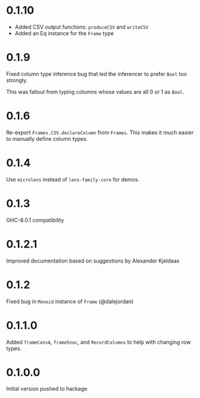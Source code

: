# 0.1.10

- Added CSV output functions: `produceCSV` and `writeCSV`
- Added an Eq instance for the `Frame` type


# 0.1.9

Fixed column type inference bug that led the inferencer to prefer `Bool` too strongly.

This was fallout from typing columns whose values are all 0 or 1 as `Bool`.

# 0.1.6

Re-export `Frames.CSV.declareColumn` from `Frames`. This makes it much
easier to manually define column types.

# 0.1.4

Use `microlens` instead of `lens-family-core` for demos.

# 0.1.3

GHC-8.0.1 compatibility

# 0.1.2.1

Improved documentation based on suggestions by Alexander Kjeldaas

# 0.1.2

Fixed bug in `Monoid` instance of `Frame` (@dalejordan)

# 0.1.1.0

Added `frameConsA`, `frameSnoc`, and `RecordColumns` to help with
changing row types.

# 0.1.0.0

Initial version pushed to hackage.
